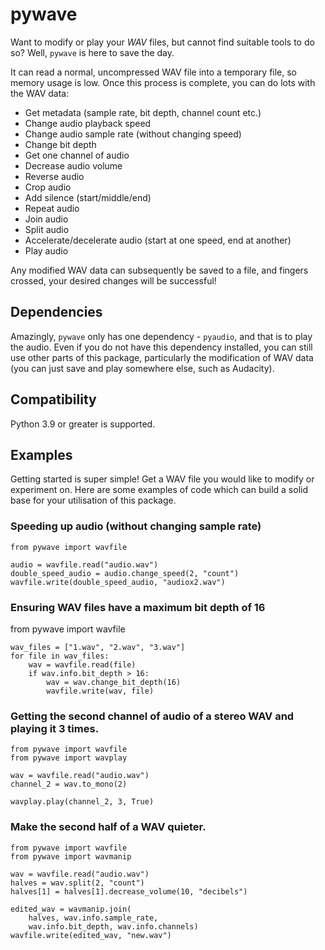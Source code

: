 # pywave

Want to modify or play your *WAV* files, but cannot find suitable tools to do so? Well, `pywave` is here to save the day.

It can read a normal, uncompressed WAV file into a temporary file, so memory usage is low. Once this process is complete,
you can do lots with the WAV data:

- Get metadata (sample rate, bit depth, channel count etc.)
- Change audio playback speed
- Change audio sample rate (without changing speed)
- Change bit depth
- Get one channel of audio
- Decrease audio volume
- Reverse audio
- Crop audio
- Add silence (start/middle/end)
- Repeat audio
- Join audio
- Split audio
- Accelerate/decelerate audio (start at one speed, end at another)
- Play audio

Any modified WAV data can subsequently be saved to a file, and fingers crossed, your desired changes will be successful!

## Dependencies

Amazingly, `pywave` only has one dependency - `pyaudio`, and that is to play the audio. Even if you do not have this dependency
installed, you can still use other parts of this package, particularly the modification of WAV data (you can just save and play
somewhere else, such as Audacity).

## Compatibility

Python 3.9 or greater is supported.

## Examples

Getting started is super simple! Get a WAV file you would like to modify or experiment on.
Here are some examples of code which can build a solid base for your utilisation of this package.

### Speeding up audio (without changing sample rate)

    from pywave import wavfile

    audio = wavfile.read("audio.wav")
    double_speed_audio = audio.change_speed(2, "count")
    wavfile.write(double_speed_audio, "audiox2.wav")

### Ensuring WAV files have a maximum bit depth of 16

from pywave import wavfile

    wav_files = ["1.wav", "2.wav", "3.wav"]
    for file in wav_files:
        wav = wavfile.read(file)
        if wav.info.bit_depth > 16:
            wav = wav.change_bit_depth(16)
            wavfile.write(wav, file)

### Getting the second channel of audio of a stereo WAV and playing it 3 times.

    from pywave import wavfile
    from pywave import wavplay

    wav = wavfile.read("audio.wav")
    channel_2 = wav.to_mono(2)

    wavplay.play(channel_2, 3, True)

### Make the second half of a WAV quieter.

    from pywave import wavfile
    from pywave import wavmanip

    wav = wavfile.read("audio.wav")
    halves = wav.split(2, "count")
    halves[1] = halves[1].decrease_volume(10, "decibels")

    edited_wav = wavmanip.join(
        halves, wav.info.sample_rate,
        wav.info.bit_depth, wav.info.channels)
    wavfile.write(edited_wav, "new.wav")
